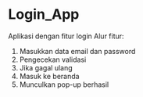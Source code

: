 # Login_App
Aplikasi dengan fitur login
Alur fitur:
1. Masukkan data email dan password
2. Pengecekan validasi
3. Jika gagal ulang
4. Masuk ke beranda
5. Munculkan pop-up berhasil
